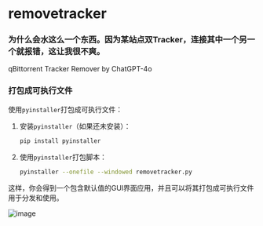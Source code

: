 # removetracker
### 为什么会水这么一个东西。因为某站点双Tracker，连接其中一个另一个就报错，这让我很不爽。
qBittorrent Tracker Remover by ChatGPT-4o

### 打包成可执行文件
使用`pyinstaller`打包成可执行文件：

1. 安装`pyinstaller`（如果还未安装）：
   ```sh
   pip install pyinstaller
   ```

2. 使用`pyinstaller`打包脚本：
   ```sh
   pyinstaller --onefile --windowed removetracker.py
   ```

这样，你会得到一个包含默认值的GUI界面应用，并且可以将其打包成可执行文件用于分发和使用。

![image](https://github.com/AisukaYuki/removetracker/assets/17586327/f586edda-8b75-46a5-807b-6eb3954a9cd5)
